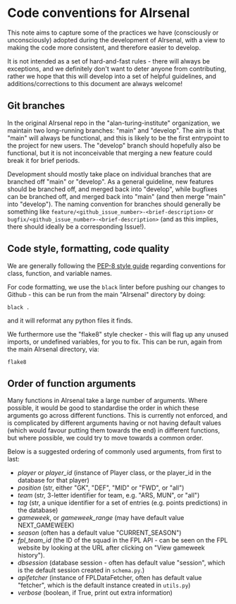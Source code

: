 # Code conventions for AIrsenal

This note aims to capture some of the practices we have (consciously or
unconsciously) adopted during the development of AIrsenal, with a view
to making the code more consistent, and therefore easier to develop.

It is not intended as a set of hard-and-fast rules - there will always be
exceptions, and we definitely don't want to deter anyone from contributing,
rather we hope that this will develop into a set of helpful guidelines, and
additions/corrections to this document are always welcome!

## Git branches

In the original AIrsenal repo in the "alan-turing-institute" organization, we
maintain two long-running branches: "main" and "develop".
The aim is that "main" will always be functional, and this is likely to be the
first entrypoint to the project for new users.
The "develop" branch should hopefully also be functional, but it is not inconceivable that merging a new feature could break it for brief periods.

Development should mostly take place on individual branches that are branched off "main" or "develop".   As a general guideline, new features should be branched off, and merged back into "develop", while bugfixes can be branched off, and merged back into "main" (and then merge "main" into "develop").
The naming convention for branches should generally be something like
`feature/<github_issue_number>-<brief-description>` or `bugfix/<github_issue_number>-<brief-description>` (and as this implies, there should ideally be a corresponding Issue!).

## Code style, formatting, code quality

We are generally following the [PEP-8 style guide](https://www.python.org/dev/peps/pep-0008/) regarding conventions for class, function, and variable names.

For code formatting, we use the `black` linter before pushing our changes to Github - this can be run from the main "AIrsenal" directory by doing:
```
black .
```
and it will reformat any python files it finds.

We furthermore use the "flake8" style checker - this will flag up any unused imports, or undefined variables, for you to fix.  This can be run, again from the main AIrsenal directory, via:
```
flake8
```

## Order of function arguments

Many functions in AIrsenal take a large number of arguments.  Where possible, it
would be good to standardise the order in which these arguments go across different functions.  This is currently not enforced, and is complicated by different arguments having or not having default values (which would favour putting them towards the end) in different functions, but where possible, we could try to move towards a common order.

Below is a suggested ordering of commonly used arguments, from first to last:
* *player* or *player_id* (instance of Player class, or the player_id in the database for that player)
* *position* (str, either "GK", "DEF", "MID" or "FWD", or "all")
* *team* (str, 3-letter identifier for team, e.g. "ARS, MUN", or "all")
* *tag* (str, a unique identifier for a set of entries (e.g. points predictions) in the database)
* *gameweek*, or *gameweek_range* (may have default value NEXT_GAMEWEEK)
* *season* (often has a default value "CURRENT_SEASON")
* *fpl_team_id* (the ID of the squad in the FPL API - can be seen on the FPL website by looking at the URL after clicking on "View gameweek history").
* *dbsession* (database session - often has default value "session", which is the default session created in `schema.py`.)
* *apifetcher* (instance of FPLDataFetcher, often has default value "fetcher", which is the default instance created in `utils.py`)
* *verbose* (boolean, if True, print out extra information)